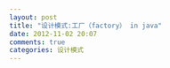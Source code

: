 ```yaml
---
layout: post
title: "设计模式:工厂（factory） in java"
date: 2012-11-02 20:07
comments: true
categories: 设计模式
---
```

